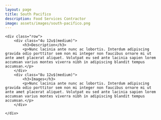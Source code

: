 ```yaml
---
layout: page
title: South Pacifico
description: Food Services Contractor
image: assets/images/south-pacifico.png
---
```

<div id="main" class="alt">
  <div class="inner">

    <div class="row">
    	<div class="4u 12u$(medium)">
    		<h3>Description</h3>
    		<p>Nunc lacinia ante nunc ac lobortis. Interdum adipiscing gravida odio porttitor sem non mi integer non faucibus ornare mi ut ante amet placerat aliquet. Volutpat eu sed ante lacinia sapien lorem accumsan varius montes viverra nibh in adipiscing blandit tempus accumsan.</p>
    	</div>
    	<div class="8u 12u$(medium)">
    		<h3>Images</h3>
    		<p>Nunc lacinia ante nunc ac lobortis. Interdum adipiscing gravida odio porttitor sem non mi integer non faucibus ornare mi ut ante amet placerat aliquet. Volutpat eu sed ante lacinia sapien lorem accumsan varius montes viverra nibh in adipiscing blandit tempus accumsan.</p>
    	</div>

    </div>
  </div>
</div>

